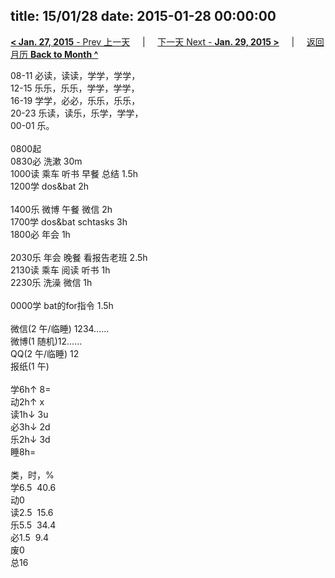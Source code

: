 title: 15/01/28
date: 2015-01-28 00:00:00
---
[**< Jan. 27, 2015** - Prev 上一天](/lifelogs/2015/01/d27.html) &nbsp; &nbsp; | &nbsp; &nbsp; [下一天 Next - **Jan. 29, 2015 >**](/lifelogs/2015/01/d29.html) &nbsp; &nbsp; |  &nbsp; &nbsp; [返回月历 **Back to Month ^**](/lifelogs/2015/01/index.html)
<br/><div>08-11 必读，读读，学学，学学，</div><div>12-15 乐乐，乐乐，学学，学学，<br/>16-19 学学，必必，乐乐，乐乐，</div><div>20-23 乐读，读乐，乐学，学学，</div><div>00-01 乐。<br/><div><br/></div>0800起<br/>0830必 洗漱 30m<br/>1000读 乘车 听书 早餐 总结 1.5h<br/>1200学 dos&bat 2h</div><div><div><br/></div>1400乐 微博 午餐 微信 2h</div><div>1700学 dos&bat schtasks 3h</div><div>1800必 年会 1h</div><div><br/>2030乐 年会 晚餐 看报告老班 2.5h</div><div>2130读 乘车 阅读 听书 1h</div><div>2230乐 洗澡 微信 1h</div><div><br/></div><div>0000学 bat的for指令 1.5h</div><div><div><br/></div><div>微信(2 午/临睡) 1234……</div><div>微博(1 随机)12…… </div>QQ(2 午/临睡) 12<br/>报纸(1 午) <div><br/></div>学6h↑ 8=<br/>动2h↑ x<br/>读1h↓ 3u<br/>必3h↓ 2d<br/>乐2h↓ 3d<br/>睡8h=<div><br/></div>类，时，%<br/>学6.5  40.6<br/>动0<br/>读2.5  15.6<br/>乐5.5  34.4<br/>必1.5  9.4<br/>废0<br/>总16</div>